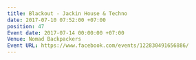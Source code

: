 ```yaml
---
title: Blackout - Jackin House & Techno
date: 2017-07-10 07:52:00 +07:00
position: 47
Event date: 2017-07-14 00:00:00 +07:00
Venue: Nomad Backpackers
Event URL: https://www.facebook.com/events/122830491656886/
---
```


